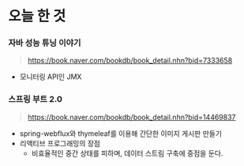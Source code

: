 # 오늘 한 것
### 자바 성능 튜닝 이야기
> https://book.naver.com/bookdb/book_detail.nhn?bid=7333658

- 모니터링 API인 JMX

### 스프링 부트 2.0 
> https://book.naver.com/bookdb/book_detail.nhn?bid=14469837

- spring-webflux와 thymeleaf를 이용해 간단한 이미지 게시판 만들기
- 리액티브 프로그래밍의 장점
    - 비효율적인 중간 상태를 피하며, 데이터 스트림 구축에 중점을 둔다.
